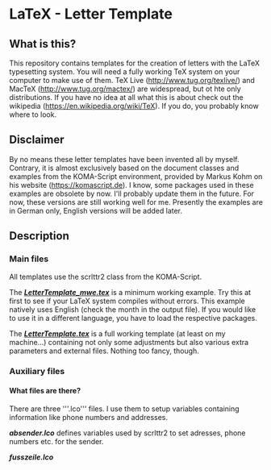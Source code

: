 # LaTeX - Letter Template
## What is this?
This repository contains templates for the creation of letters with the LaTeX typesetting system. You will need a fully working TeX system on your computer to make use of them. TeX Live (http://www.tug.org/texlive/) and MacTeX (http://www.tug.org/mactex/) are widespread, but ot hte only distributions.
If you have no idea at all what this is about check out the wikipedia (https://en.wikipedia.org/wiki/TeX). If you do, you probably know where to look.

## Disclaimer
By no means these letter templates have been invented all by myself. Contrary, it is almost exclusively based on the document classes and examples from the KOMA-Script environment, provided by Markus Kohm on his website (https://komascript.de).
I know, some packages used in these examples are obsolete by now. I'll probably update them in the future. For now, these versions are still working well for me.
Presently the examples are in German only, English versions will be added later.

## Description

### Main files
All templates use the scrlttr2 class from the KOMA-Script.

The [***LetterTemplate_mwe.tex***](https://github.com/mrchanceluss/LaTeX/blob/main/LetterTemplate/LetterTemplate_mwe.tex) is a minimum working example. Try this at first to see if your LaTeX system compiles without errors. This example natively uses English (check the month in the output file). If you would like to use it in a different language, you have to load the respective packages.

The [***LetterTemplate.tex***](https://github.com/mrchanceluss/LaTeX/blob/main/LetterTemplate/LetterTemplate.tex) is a full working template (at least on my machine...) containing not only some adjustments but also various extra parameters and external files. Nothing too fancy, though.

### Auxiliary files
#### What files are there?
There are three '''.lco''' files. I use them to setup variables containing information like phone numbers and addresses.

***absender.lco*** defines variables used by scrlttr2 to set adresses, phone numbers etc. for the sender.

***fusszeile.lco***
